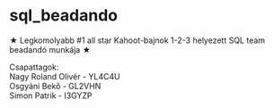 # sql_beadando
★ Legkomolyabb #1 all star Kahoot-bajnok 1-2-3 helyezett SQL team beadandó munkája ★

Csapattagok:\
Nagy Roland Olivér - YL4C4U\
Osgyáni Bekő - GL2VHN\
Simon Patrik - I3GYZP

